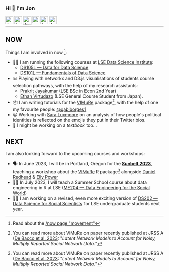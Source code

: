### Hi 👋 I'm Jon 


<a href="https://www.lse.ac.uk/DSI/People/Jonathan-Cardoso-Silva">
  <img align="left" alt="Jon's LSE page" width="25px" src="https://upload.wikimedia.org/wikipedia/commons/thumb/5/51/LSE_Logo.svg/319px-LSE_Logo.svg.png" />
</a>

<a href="https://www.linkedin.com/in/jonjoncardoso">
  <img align="left" alt="Jon's LinkedIN" width="25px" src="https://upload.wikimedia.org/wikipedia/commons/thumb/c/ca/LinkedIn_logo_initials.png/240px-LinkedIn_logo_initials.png" />
</a>

<a href="[https://twitter.com/jonjon_cardoso](https://mathstodon.xyz/@jonjoncardoso)">
  <img align="left" alt="Jon Cardoso | Mastodon" width="27px" 
       src="https://upload.wikimedia.org/wikipedia/commons/thumb/4/48/Mastodon_Logotype_%28Simple%29.svg/216px-Mastodon_Logotype_%28Simple%29.svg.png" />
</a>

<a href="https://scholar.google.co.uk/citations?user=7QrW-s4AAAAJ&hl=en">
  <img align="left" alt="Jon's Gmail" width="22px" src="https://raw.githubusercontent.com/simple-icons/simple-icons/master/icons/googlescholar.svg" />
</a>

<a href="https://www.researchgate.net/profile/Jonathan-Cardoso-Silva">
  <img align="left" alt="Jon's Gmail" width="25px" src="https://upload.wikimedia.org/wikipedia/commons/thumb/5/5e/ResearchGate_icon_SVG.svg/32px-ResearchGate_icon_SVG.svg.png" />
</a>

<a href="mailto:jonathan.car.silva@gmail.com">
  <img align="left" alt="Jon's Gmail" width="25px" src="https://upload.wikimedia.org/wikipedia/commons/thumb/7/7e/Gmail_icon_%282020%29.svg/320px-Gmail_icon_%282020%29.svg.png" />
</a>

<br/>

__________________________



## NOW 

Things I am involved in now [^1]:

- 🧑‍🏫 I am running the following courses at [LSE Data Science Institute](https://lse.ac.uk/dsi):
  - [DS105L — Data for Data Science](https://lse-dsi.github.io/DS105)
  - [DS101L — Fundamentals of Data Science](https://lse-dsi.github.io/DS101)
- 📊 Playing with networkx and D3.js visualisations of students course selection pathways, with the help of my research assistants:
  - [Prakrit Jayakumar](https://github.com/prakritj) (LSE BSc in Econ 2nd Year)
  - [Ethan Virtudazo](https://github.com/ethanvirtudazo) (LSE General Course Student from Japan).
- 📦 I am writing tutorials for the [VIMuRe](https://latentnetworks.github.io/vimure/) package[^2], with the help of one my favourite people: [@gabiborges1](https://github.com/gabiborges1)
- 😀 Working with [Sara Luxmoore](https://github.com/saraluxmoore) on an analysis of how people's political identities is reflected on the emojis they put in their Twitter bios.
- 📖 I might be working on a _textbook_ too...

## NEXT

I am also looking forward to the upcoming courses and workshops:

- 🗣️ In June 2023, I will be in Portland, Oregon for the [**Sunbelt 2023**](https://www.insna.org/events/sunbelt-2023), teaching a workshop about the [VIMuRe](https://latentnetworks.github.io/vimure/) R package[^2] alongside [Daniel Redhead](https://github.com/danielredhead ) & [Elly Power](https://github.com/eapower)  
- 🧑‍🏫 In July 2023, I will teach a Summer School course about data engineering in R at LSE ([ME204 — Data Engineering for the Social World](https://www.lse.ac.uk/study-at-lse/summer-schools/summer-school/courses/research-methods/me204))
- 🧑‍🏫 I am working on a revised, even more exciting version of [DS202 — Data Science for Social Scientists](https://lse-dsi.github.io/lse-ds202-course-notes/) for LSE undergraduate students next year.


[^1]: Read about the [/now page "movement"](https://sive.rs/nowff)
[^2]: You can read more about VIMuRe on paper recently published at JRSS A ([De Bacco et al. 2023](https://doi.org/10.1093/jrsssa/qnac004): "_Latent Network Models to Account for Noisy, Multiply Reported Social Network Data._"

